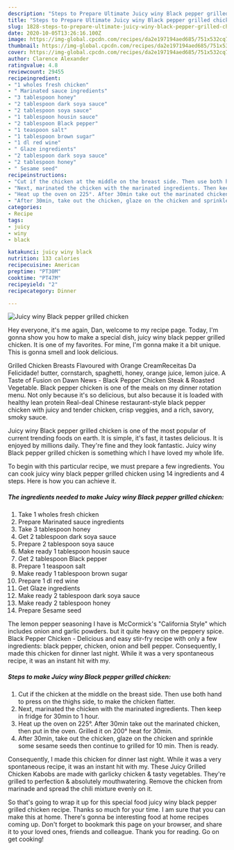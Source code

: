 ```yaml
---
description: "Steps to Prepare Ultimate Juicy winy Black pepper grilled chicken"
title: "Steps to Prepare Ultimate Juicy winy Black pepper grilled chicken"
slug: 1828-steps-to-prepare-ultimate-juicy-winy-black-pepper-grilled-chicken
date: 2020-10-05T13:26:16.100Z
image: https://img-global.cpcdn.com/recipes/da2e197194aed685/751x532cq70/juicy-winy-black-pepper-grilled-chicken-recipe-main-photo.jpg
thumbnail: https://img-global.cpcdn.com/recipes/da2e197194aed685/751x532cq70/juicy-winy-black-pepper-grilled-chicken-recipe-main-photo.jpg
cover: https://img-global.cpcdn.com/recipes/da2e197194aed685/751x532cq70/juicy-winy-black-pepper-grilled-chicken-recipe-main-photo.jpg
author: Clarence Alexander
ratingvalue: 4.8
reviewcount: 29455
recipeingredient:
- "1 wholes fresh chicken"
- " Marinated sauce ingredients"
- "3 tablespoon honey"
- "2 tablespoon dark soya sauce"
- "2 tablespoon soya sauce"
- "1 tablespoon housin sauce"
- "2 tablespoon Black pepper"
- "1 teaspoon salt"
- "1 tablespoon brown sugar"
- "1 dl red wine"
- " Glaze ingredients"
- "2 tablespoon dark soya sauce"
- "2 tablespoon honey"
- " Sesame seed"
recipeinstructions:
- "Cut if the chicken at the middle on the breast side. Then use both hand to press on the thighs side, to make the chicken flatter."
- "Next, marinated the chicken with the marinated ingredients. Then keep in fridge for 30min to 1 hour."
- "Heat up the oven on 225°. After 30min take out the marinated chicken, then put in the oven. Grilled it on 200° heat for 30min."
- "After 30min, take out the chicken, glaze on the chicken and sprinkle some sesame seeds then continue to grilled for 10 min. Then is ready."
categories:
- Recipe
tags:
- juicy
- winy
- black

katakunci: juicy winy black 
nutrition: 133 calories
recipecuisine: American
preptime: "PT30M"
cooktime: "PT47M"
recipeyield: "2"
recipecategory: Dinner

---
```



![Juicy winy Black pepper grilled chicken](https://img-global.cpcdn.com/recipes/da2e197194aed685/751x532cq70/juicy-winy-black-pepper-grilled-chicken-recipe-main-photo.jpg)

Hey everyone, it's me again, Dan, welcome to my recipe page. Today, I'm gonna show you how to make a special dish, juicy winy black pepper grilled chicken. It is one of my favorites. For mine, I'm gonna make it a bit unique. This is gonna smell and look delicious.

Grilled Chicken Breasts Flavoured with Orange CreamReceitas Da Felicidade! butter, cornstarch, spaghetti, honey, orange juice, lemon juice. A Taste of Fusion on Dawn News - Black Pepper Chicken Steak &amp; Roasted Vegetable. Black pepper chicken is one of the meals on my dinner rotation menu. Not only because it&#39;s so delicious, but also because it is loaded with healthy lean protein Real-deal Chinese restaurant-style black pepper chicken with juicy and tender chicken, crisp veggies, and a rich, savory, smoky sauce.

Juicy winy Black pepper grilled chicken is one of the most popular of current trending foods on earth. It is simple, it's fast, it tastes delicious. It is enjoyed by millions daily. They're fine and they look fantastic. Juicy winy Black pepper grilled chicken is something which I have loved my whole life.


To begin with this particular recipe, we must prepare a few ingredients. You can cook juicy winy black pepper grilled chicken using 14 ingredients and 4 steps. Here is how you can achieve it.

<!--inarticleads1-->

##### The ingredients needed to make Juicy winy Black pepper grilled chicken:

1. Take 1 wholes fresh chicken
1. Prepare  Marinated sauce ingredients
1. Take 3 tablespoon honey
1. Get 2 tablespoon dark soya sauce
1. Prepare 2 tablespoon soya sauce
1. Make ready 1 tablespoon housin sauce
1. Get 2 tablespoon Black pepper
1. Prepare 1 teaspoon salt
1. Make ready 1 tablespoon brown sugar
1. Prepare 1 dl red wine
1. Get  Glaze ingredients
1. Make ready 2 tablespoon dark soya sauce
1. Make ready 2 tablespoon honey
1. Prepare  Sesame seed


The lemon pepper seasoning I have is McCormick&#39;s &#34;California Style&#34; which includes onion and garlic powders. but it quite heavy on the peppery spice. Black Pepper Chicken - Delicious and easy stir-fry recipe with only a few ingredients: black pepper, chicken, onion and bell pepper. Consequently, I made this chicken for dinner last night. While it was a very spontaneous recipe, it was an instant hit with my. 

<!--inarticleads2-->

##### Steps to make Juicy winy Black pepper grilled chicken:

1. Cut if the chicken at the middle on the breast side. Then use both hand to press on the thighs side, to make the chicken flatter.
1. Next, marinated the chicken with the marinated ingredients. Then keep in fridge for 30min to 1 hour.
1. Heat up the oven on 225°. After 30min take out the marinated chicken, then put in the oven. Grilled it on 200° heat for 30min.
1. After 30min, take out the chicken, glaze on the chicken and sprinkle some sesame seeds then continue to grilled for 10 min. Then is ready.


Consequently, I made this chicken for dinner last night. While it was a very spontaneous recipe, it was an instant hit with my. These Juicy Grilled Chicken Kabobs are made with garlicky chicken &amp; tasty vegetables. They&#39;re grilled to perfection &amp; absolutely mouthwatering. Remove the chicken from marinade and spread the chili mixture evenly on it. 

So that's going to wrap it up for this special food juicy winy black pepper grilled chicken recipe. Thanks so much for your time. I am sure that you can make this at home. There's gonna be interesting food at home recipes coming up. Don't forget to bookmark this page on your browser, and share it to your loved ones, friends and colleague. Thank you for reading. Go on get cooking!
